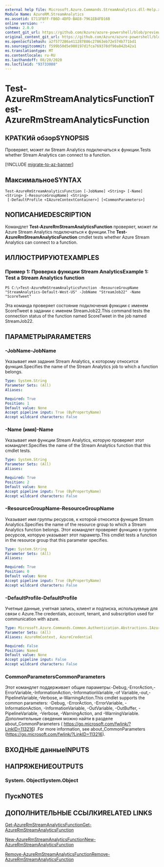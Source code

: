 ```yaml
---
external help file: Microsoft.Azure.Commands.StreamAnalytics.dll-Help.xml
Module Name: AzureRM.StreamAnalytics
ms.assetid: E711FBFF-FB6D-4DFD-BAE8-7961EB4FD16B
online version: ''
schema: 2.0.0
content_git_url: https://github.com/Azure/azure-powershell/blob/preview/src/ResourceManager/StreamAnalytics/Commands.StreamAnalytics/help/Test-AzureRmStreamAnalyticsFunction.md
original_content_git_url: https://github.com/Azure/azure-powershell/blob/preview/src/ResourceManager/StreamAnalytics/Commands.StreamAnalytics/help/Test-AzureRmStreamAnalyticsFunction.md
ms.openlocfilehash: a2f577286a411287886c27863eb72e574b771bd1
ms.sourcegitcommit: f599b50d5e980197d1fca769378df90a842b42a1
ms.translationtype: MT
ms.contentlocale: ru-RU
ms.lasthandoff: 08/20/2020
ms.locfileid: "93733088"
---
```

# <span data-ttu-id="5df9c-101">Test-AzureRmStreamAnalyticsFunction</span><span class="sxs-lookup"><span data-stu-id="5df9c-101">Test-AzureRmStreamAnalyticsFunction</span></span>

## <span data-ttu-id="5df9c-102">КРАТКИй обзор</span><span class="sxs-lookup"><span data-stu-id="5df9c-102">SYNOPSIS</span></span>
<span data-ttu-id="5df9c-103">Проверяет, может ли Stream Analytics подключаться к функции.</span><span class="sxs-lookup"><span data-stu-id="5df9c-103">Tests whether Stream Analytics can connect to a function.</span></span>

[!INCLUDE [migrate-to-az-banner](../../includes/migrate-to-az-banner.md)]

## <span data-ttu-id="5df9c-104">Максимальное</span><span class="sxs-lookup"><span data-stu-id="5df9c-104">SYNTAX</span></span>

```
Test-AzureRmStreamAnalyticsFunction [-JobName] <String> [-Name] <String> [-ResourceGroupName] <String>
 [-DefaultProfile <IAzureContextContainer>] [<CommonParameters>]
```

## <span data-ttu-id="5df9c-105">NОПИСАНИЕ</span><span class="sxs-lookup"><span data-stu-id="5df9c-105">DESCRIPTION</span></span>
<span data-ttu-id="5df9c-106">Командлет **Test-AzureRmStreamAnalyticsFunction** проверяет, может ли Azure Stream Analytics подключаться к функции.</span><span class="sxs-lookup"><span data-stu-id="5df9c-106">The **Test-AzureRmStreamAnalyticsFunction** cmdlet tests whether Azure Stream Analytics can connect to a function.</span></span>

## <span data-ttu-id="5df9c-107">ИЛЛЮСТРИРУЮТ</span><span class="sxs-lookup"><span data-stu-id="5df9c-107">EXAMPLES</span></span>

### <span data-ttu-id="5df9c-108">Пример 1: Проверка функции Stream Analytics</span><span class="sxs-lookup"><span data-stu-id="5df9c-108">Example 1: Test a Stream Analytics function</span></span>
```
PS C:\>Test-AzureRmStreamAnalyticsFunction -ResourceGroupName "StreamAnalytics-Default-West-US" -JobName "StreamJob22" -Name "ScoreTweet"
```

<span data-ttu-id="5df9c-109">Эта команда проверяет состояние подключения функции с именем ScoreTweet в задании с именем StreamJob22.</span><span class="sxs-lookup"><span data-stu-id="5df9c-109">This command tests the connection status of the function named ScoreTweet in the job named StreamJob22.</span></span>

## <span data-ttu-id="5df9c-110">ПАРАМЕТРЫ</span><span class="sxs-lookup"><span data-stu-id="5df9c-110">PARAMETERS</span></span>

### <span data-ttu-id="5df9c-111">-JobName</span><span class="sxs-lookup"><span data-stu-id="5df9c-111">-JobName</span></span>
<span data-ttu-id="5df9c-112">Указывает имя задания Stream Analytics, к которому относится функция.</span><span class="sxs-lookup"><span data-stu-id="5df9c-112">Specifies the name of the Stream Analytics job to which a function belongs.</span></span>

```yaml
Type: System.String
Parameter Sets: (All)
Aliases: 

Required: True
Position: 1
Default value: None
Accept pipeline input: True (ByPropertyName)
Accept wildcard characters: False
```

### <span data-ttu-id="5df9c-113">-Name (имя)</span><span class="sxs-lookup"><span data-stu-id="5df9c-113">-Name</span></span>
<span data-ttu-id="5df9c-114">Указывает имя функции Stream Analytics, которую проверяет этот командлет.</span><span class="sxs-lookup"><span data-stu-id="5df9c-114">Specifies the name of the Stream Analytics function that this cmdlet tests.</span></span>

```yaml
Type: System.String
Parameter Sets: (All)
Aliases: 

Required: True
Position: 2
Default value: None
Accept pipeline input: True (ByPropertyName)
Accept wildcard characters: False
```

### <span data-ttu-id="5df9c-115">-ResourceGroupName</span><span class="sxs-lookup"><span data-stu-id="5df9c-115">-ResourceGroupName</span></span>
<span data-ttu-id="5df9c-116">Указывает имя группы ресурсов, к которой относится функция Stream Analytics.</span><span class="sxs-lookup"><span data-stu-id="5df9c-116">Specifies the name of the resource group to which a Stream Analytics function belongs.</span></span>
<span data-ttu-id="5df9c-117">Этот командлет проверяет функцию в группе ресурсов, которую указывает этот параметр.</span><span class="sxs-lookup"><span data-stu-id="5df9c-117">This cmdlet tests a function in the resource group that this parameter specifies.</span></span>

```yaml
Type: System.String
Parameter Sets: (All)
Aliases: 

Required: True
Position: 0
Default value: None
Accept pipeline input: True (ByPropertyName)
Accept wildcard characters: False
```

### <span data-ttu-id="5df9c-118">-DefaultProfile</span><span class="sxs-lookup"><span data-stu-id="5df9c-118">-DefaultProfile</span></span>
<span data-ttu-id="5df9c-119">Учетные данные, учетная запись, клиент и подписка, используемые для связи с Azure.</span><span class="sxs-lookup"><span data-stu-id="5df9c-119">The credentials, account, tenant, and subscription used for communication with azure.</span></span>

```yaml
Type: Microsoft.Azure.Commands.Common.Authentication.Abstractions.IAzureContextContainer
Parameter Sets: (All)
Aliases: AzureRmContext, AzureCredential

Required: False
Position: Named
Default value: None
Accept pipeline input: False
Accept wildcard characters: False
```

### <span data-ttu-id="5df9c-120">CommonParameters</span><span class="sxs-lookup"><span data-stu-id="5df9c-120">CommonParameters</span></span>
<span data-ttu-id="5df9c-121">Этот командлет поддерживает общие параметры:-Debug,-ErrorAction,-ErrorVariable,-InformationAction,-InformationVariable,-of Variable,-out,-PipelineVariable,-Verbose, и-WarningAction.</span><span class="sxs-lookup"><span data-stu-id="5df9c-121">This cmdlet supports the common parameters: -Debug, -ErrorAction, -ErrorVariable, -InformationAction, -InformationVariable, -OutVariable, -OutBuffer, -PipelineVariable, -Verbose, -WarningAction, and -WarningVariable.</span></span> <span data-ttu-id="5df9c-122">Дополнительные сведения можно найти в разделе about_CommonParameters ( https://go.microsoft.com/fwlink/?LinkID=113216) .</span><span class="sxs-lookup"><span data-stu-id="5df9c-122">For more information, see about_CommonParameters (https://go.microsoft.com/fwlink/?LinkID=113216).</span></span>

## <span data-ttu-id="5df9c-123">ВХОДНЫЕ данные</span><span class="sxs-lookup"><span data-stu-id="5df9c-123">INPUTS</span></span>

## <span data-ttu-id="5df9c-124">НАПРЯЖЕНИЕ</span><span class="sxs-lookup"><span data-stu-id="5df9c-124">OUTPUTS</span></span>

### <span data-ttu-id="5df9c-125">System. Object</span><span class="sxs-lookup"><span data-stu-id="5df9c-125">System.Object</span></span>

## <span data-ttu-id="5df9c-126">Пуск</span><span class="sxs-lookup"><span data-stu-id="5df9c-126">NOTES</span></span>

## <span data-ttu-id="5df9c-127">ДОПОЛНИТЕЛЬНЫЕ ССЫЛКИ</span><span class="sxs-lookup"><span data-stu-id="5df9c-127">RELATED LINKS</span></span>

[<span data-ttu-id="5df9c-128">Get-AzureRmStreamAnalyticsFunction</span><span class="sxs-lookup"><span data-stu-id="5df9c-128">Get-AzureRmStreamAnalyticsFunction</span></span>](./Get-AzureRmStreamAnalyticsFunction.md)

[<span data-ttu-id="5df9c-129">New-AzureRmStreamAnalyticsFunction</span><span class="sxs-lookup"><span data-stu-id="5df9c-129">New-AzureRmStreamAnalyticsFunction</span></span>](./New-AzureRmStreamAnalyticsFunction.md)

[<span data-ttu-id="5df9c-130">Remove-AzureRmStreamAnalyticsFunction</span><span class="sxs-lookup"><span data-stu-id="5df9c-130">Remove-AzureRmStreamAnalyticsFunction</span></span>](./Remove-AzureRmStreamAnalyticsFunction.md)



